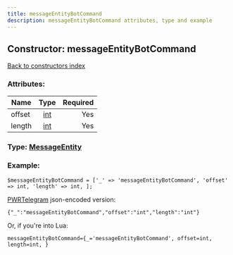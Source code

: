 ```yaml
---
title: messageEntityBotCommand
description: messageEntityBotCommand attributes, type and example
---
```

## Constructor: messageEntityBotCommand  
[Back to constructors index](index.md)



### Attributes:

| Name     |    Type       | Required |
|----------|:-------------:|---------:|
|offset|[int](../types/int.md) | Yes|
|length|[int](../types/int.md) | Yes|



### Type: [MessageEntity](../types/MessageEntity.md)


### Example:

```
$messageEntityBotCommand = ['_' => 'messageEntityBotCommand', 'offset' => int, 'length' => int, ];
```  

[PWRTelegram](https://pwrtelegram.xyz) json-encoded version:

```
{"_":"messageEntityBotCommand","offset":"int","length":"int"}
```


Or, if you're into Lua:  


```
messageEntityBotCommand={_='messageEntityBotCommand', offset=int, length=int, }

```


